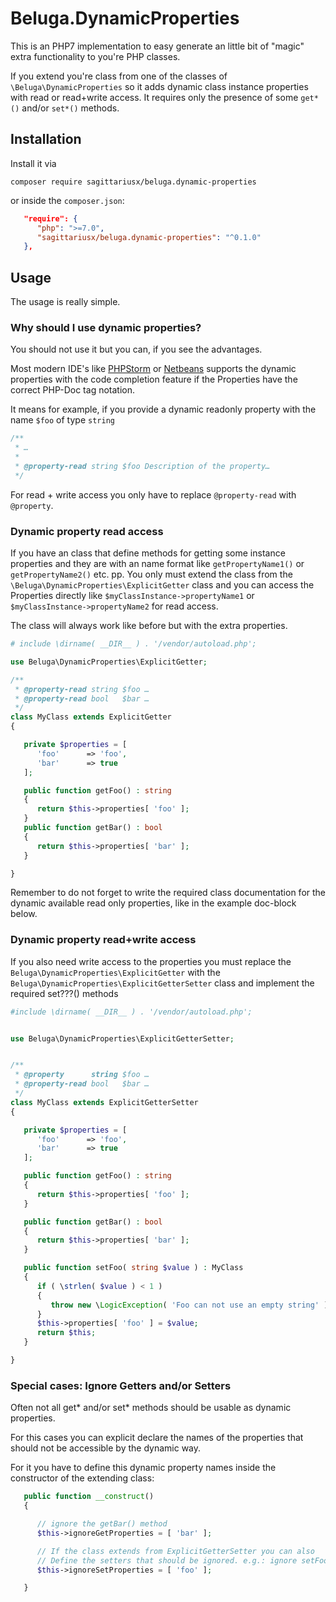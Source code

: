 # Beluga.DynamicProperties

This is an PHP7 implementation to easy generate an little bit of "magic" extra functionality to you're PHP classes.

If you extend you're class from one of the classes of `\Beluga\DynamicProperties` so it adds dynamic class instance
properties with read or read+write access. It requires only the presence of some `get*()` and/or `set*()` methods.

## Installation

Install it via

```
composer require sagittariusx/beluga.dynamic-properties
```

or inside the `composer.json`:

```json
   "require": {
      "php": ">=7.0",
      "sagittariusx/beluga.dynamic-properties": "^0.1.0"
   },
```

## Usage

The usage is really simple.

### Why should I use dynamic properties?

You should not use it but you can, if you see the advantages.

Most modern IDE's like [PHPStorm](https://www.jetbrains.com/phpstorm/) or [Netbeans](https://netbeans.org/features/php/)
supports the dynamic properties with the code completion feature if the Properties have the correct PHP-Doc tag
notation.

It means for example, if you provide a dynamic readonly property with the name `$foo` of type `string`

```php
/**
 * …
 *
 * @property-read string $foo Description of the property…
 */
```

For read + write access you only have to replace `@property-read` with `@property`.

### Dynamic property read access

If you have an class that define methods for getting some instance properties and they are with an name format
like `getPropertyName1()` or `getPropertyName2()` etc. pp. You only must extend the class from the
`\Beluga\DynamicProperties\ExplicitGetter` class and you can access the Properties directly like
`$myClassInstance->propertyName1` or `$myClassInstance->propertyName2` for read access.

The class will always work like before but with the extra properties.

```php
# include \dirname( __DIR__ ) . '/vendor/autoload.php';

use Beluga\DynamicProperties\ExplicitGetter;

/**
 * @property-read string $foo …
 * @property-read bool   $bar …
 */
class MyClass extends ExplicitGetter
{

   private $properties = [
      'foo'      => 'foo',
      'bar'      => true
   ];

   public function getFoo() : string
   {
      return $this->properties[ 'foo' ];
   }
   public function getBar() : bool
   {
      return $this->properties[ 'bar' ];
   }

}
```

Remember to do not forget to write the required class documentation for the dynamic available read only properties,
like in the example doc-block below.

### Dynamic property read+write access

If you also need write access to the properties you must replace the `Beluga\DynamicProperties\ExplicitGetter`
with the `Beluga\DynamicProperties\ExplicitGetterSetter` class and implement the required set???() methods

```php
#include \dirname( __DIR__ ) . '/vendor/autoload.php';


use Beluga\DynamicProperties\ExplicitGetterSetter;


/**
 * @property      string $foo …
 * @property-read bool   $bar …
 */
class MyClass extends ExplicitGetterSetter
{

   private $properties = [
      'foo'      => 'foo',
      'bar'      => true
   ];

   public function getFoo() : string
   {
      return $this->properties[ 'foo' ];
   }

   public function getBar() : bool
   {
      return $this->properties[ 'bar' ];
   }

   public function setFoo( string $value ) : MyClass
   {
      if ( \strlen( $value ) < 1 )
      {
         throw new \LogicException( 'Foo can not use an empty string' );
      }
      $this->properties[ 'foo' ] = $value;
      return $this;
   }

}
```

### Special cases: Ignore Getters and/or Setters

Often not all get* and/or set* methods should be usable as dynamic properties.

For this cases you can explicit declare the names of the properties that should not be accessible
by the dynamic way.

For it you have to define this dynamic property names inside the constructor of the extending class:

```php
   public function __construct()
   {

      // ignore the getBar() method
      $this->ignoreGetProperties = [ 'bar' ];

      // If the class extends from ExplicitGetterSetter you can also
      // Define the setters that should be ignored. e.g.: ignore setFoo()
      $this->ignoreSetProperties = [ 'foo' ];

   }
```

